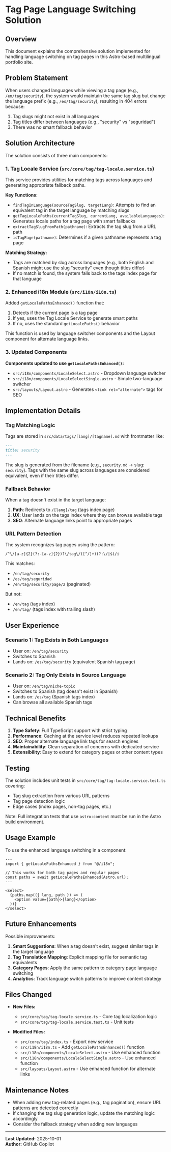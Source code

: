 # Tag Page Language Switching Solution

## Overview

This document explains the comprehensive solution implemented for handling language switching on tag pages in this Astro-based multilingual portfolio site.

## Problem Statement

When users changed languages while viewing a tag page (e.g., `/en/tag/security`), the system would maintain the same tag slug but change the language prefix (e.g., `/es/tag/security`), resulting in 404 errors because:

1. Tag slugs might not exist in all languages
2. Tag titles differ between languages (e.g., "security" vs "seguridad")
3. There was no smart fallback behavior

## Solution Architecture

The solution consists of three main components:

### 1. Tag Locale Service (`src/core/tag/tag-locale.service.ts`)

This service provides utilities for matching tags across languages and generating appropriate fallback paths.

**Key Functions:**

- `findTagInLanguage(sourceTagSlug, targetLang)`: Attempts to find an equivalent tag in the target language by matching slugs
- `getTagLocalePaths(currentTagSlug, currentLang, availableLanguages)`: Generates locale paths for a tag page with smart fallbacks
- `extractTagSlugFromPath(pathname)`: Extracts the tag slug from a URL path
- `isTagPage(pathname)`: Determines if a given pathname represents a tag page

**Matching Strategy:**

- Tags are matched by slug across languages (e.g., both English and Spanish might use the slug "security" even though titles differ)
- If no match is found, the system falls back to the tags index page for that language

### 2. Enhanced i18n Module (`src/i18n/i18n.ts`)

Added `getLocalePathsEnhanced()` function that:

1. Detects if the current page is a tag page
2. If yes, uses the Tag Locale Service to generate smart paths
3. If no, uses the standard `getLocalePaths()` behavior

This function is used by language switcher components and the Layout component for alternate language links.

### 3. Updated Components

**Components updated to use `getLocalePathsEnhanced()`:**

- `src/i18n/components/LocaleSelect.astro` - Dropdown language switcher
- `src/i18n/components/LocaleSelectSingle.astro` - Simple two-language switcher  
- `src/layouts/Layout.astro` - Generates `<link rel="alternate">` tags for SEO

## Implementation Details

### Tag Matching Logic

Tags are stored in `src/data/tags/[lang]/[tagname].md` with frontmatter like:

```markdown
---
title: security
---
```

The slug is generated from the filename (e.g., `security.md` → slug: `security`). Tags with the same slug across languages are considered equivalent, even if their titles differ.

### Fallback Behavior

When a tag doesn't exist in the target language:

1. **Path**: Redirects to `/[lang]/tag` (tags index page)
2. **UX**: User lands on the tags index where they can browse available tags
3. **SEO**: Alternate language links point to appropriate pages

### URL Pattern Detection

The system recognizes tag pages using the pattern:

```regex
/^\/[a-z]{2}(?:-[a-z]{2})?\/tag\/([^/]+)(?:\/|$)/i
```

This matches:

- `/en/tag/security`
- `/es/tag/seguridad`
- `/en/tag/security/page/2` (paginated)

But not:

- `/en/tag` (tags index)
- `/en/tag/` (tags index with trailing slash)

## User Experience

### Scenario 1: Tag Exists in Both Languages

- User on: `/en/tag/security`
- Switches to Spanish
- Lands on: `/es/tag/security` (equivalent Spanish tag page)

### Scenario 2: Tag Only Exists in Source Language

- User on: `/en/tag/niche-topic`
- Switches to Spanish (tag doesn't exist in Spanish)
- Lands on: `/es/tag` (Spanish tags index)
- Can browse all available Spanish tags

## Technical Benefits

1. **Type Safety**: Full TypeScript support with strict typing
2. **Performance**: Caching at the service level reduces repeated lookups
3. **SEO**: Proper alternate language link tags for search engines
4. **Maintainability**: Clean separation of concerns with dedicated service
5. **Extensibility**: Easy to extend for category pages or other content types

## Testing

The solution includes unit tests in `src/core/tag/tag-locale.service.test.ts` covering:

- Tag slug extraction from various URL patterns
- Tag page detection logic
- Edge cases (index pages, non-tag pages, etc.)

Note: Full integration tests that use `astro:content` must be run in the Astro build environment.

## Usage Example

To use the enhanced language switching in a component:

```astro
---
import { getLocalePathsEnhanced } from "@/i18n";

// This works for both tag pages and regular pages
const paths = await getLocalePathsEnhanced(Astro.url);
---

<select>
  {paths.map(({ lang, path }) => (
    <option value={path}>{lang}</option>
  ))}
</select>
```

## Future Enhancements

Possible improvements:

1. **Smart Suggestions**: When a tag doesn't exist, suggest similar tags in the target language
2. **Tag Translation Mapping**: Explicit mapping file for semantic tag equivalents
3. **Category Pages**: Apply the same pattern to category page language switching
4. **Analytics**: Track language switch patterns to improve content strategy

## Files Changed

- **New Files:**
  - `src/core/tag/tag-locale.service.ts` - Core tag localization logic
  - `src/core/tag/tag-locale.service.test.ts` - Unit tests

- **Modified Files:**
  - `src/core/tag/index.ts` - Export new service
  - `src/i18n/i18n.ts` - Add `getLocalePathsEnhanced()` function
  - `src/i18n/components/LocaleSelect.astro` - Use enhanced function
  - `src/i18n/components/LocaleSelectSingle.astro` - Use enhanced function
  - `src/layouts/Layout.astro` - Use enhanced function for alternate links

## Maintenance Notes

- When adding new tag-related pages (e.g., tag pagination), ensure URL patterns are detected correctly
- If changing the tag slug generation logic, update the matching logic accordingly
- Consider the fallback strategy when adding new languages

---

**Last Updated:** 2025-10-01  
**Author:** GitHub Copilot
